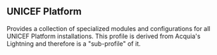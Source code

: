 ## UNICEF Platform

Provides a collection of specialized modules and configurations for all UNICEF Platform installations. This profile is derived from Acquia's Lightning and therefore is a "sub-profile" of it.
